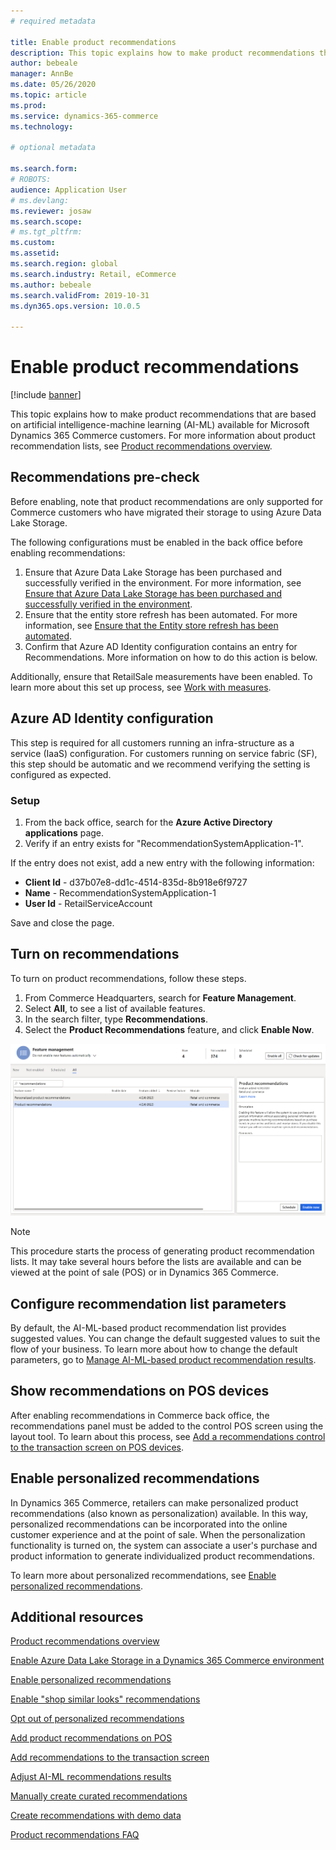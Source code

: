 ```yaml
---
# required metadata

title: Enable product recommendations
description: This topic explains how to make product recommendations that are based on artificial intelligence-machine learning (AI-ML) available for Microsoft Dynamics 365 Commerce customers. 
author: bebeale
manager: AnnBe
ms.date: 05/26/2020
ms.topic: article
ms.prod: 
ms.service: dynamics-365-commerce
ms.technology: 

# optional metadata

ms.search.form: 
# ROBOTS: 
audience: Application User
# ms.devlang: 
ms.reviewer: josaw
ms.search.scope: 
# ms.tgt_pltfrm: 
ms.custom: 
ms.assetid: 
ms.search.region: global
ms.search.industry: Retail, eCommerce
ms.author: bebeale
ms.search.validFrom: 2019-10-31
ms.dyn365.ops.version: 10.0.5

---
```


# Enable product recommendations

[!include [banner](includes/banner.md)]

This topic explains how to make product recommendations that are based on artificial intelligence-machine learning (AI-ML) available for Microsoft Dynamics 365 Commerce customers. For more information about product recommendation lists, see [Product recommendations overview](product-recommendations.md).

## Recommendations pre-check

Before enabling, note that product recommendations are only supported for Commerce customers who have migrated their storage to using Azure Data Lake Storage. 

The following configurations must be enabled in the back office before enabling recommendations:

1. Ensure that Azure Data Lake Storage has been purchased and successfully verified in the environment. For more information, see [Ensure that Azure Data Lake Storage has been purchased and successfully verified in the environment](enable-ADLS-environment.md).
2. Ensure that the entity store refresh has been automated. For more information, see [Ensure that the Entity store refresh has been automated](../fin-ops-core/dev-itpro/data-entities/entity-store-data-lake.md).
3. Confirm that Azure AD Identity configuration contains an entry for Recommendations. More information on how to do this action is below.

Additionally, ensure that RetailSale measurements have been enabled. To learn more about this set up process, see [Work with measures](https://docs.microsoft.com/dynamics365/ai/customer-insights/pm-measures).

## Azure AD Identity configuration

This step is required for all customers running an infra-structure as a service (IaaS) configuration. For customers running on service fabric (SF), this step should be automatic and we recommend verifying the setting is configured as expected.

### Setup

1. From the back office, search for the **Azure Active Directory applications** page.
2. Verify if an entry exists for "RecommendationSystemApplication-1".

If the entry does not exist, add a new entry with the following information:

- **Client Id** - d37b07e8-dd1c-4514-835d-8b918e6f9727
- **Name** - RecommendationSystemApplication-1
- **User Id** - RetailServiceAccount

Save and close the page. 

## Turn on recommendations

To turn on product recommendations, follow these steps.

1. From Commerce Headquarters, search for **Feature Management**.
1. Select **All**, to see a list of available features. 
1. In the search filter, type  **Recommendations**.
1. Select the **Product Recommendations** feature, and click **Enable Now**.

![Turning on recommendations](./media/FeatureManagement_Recommendations.png)

> [!NOTE]
> This procedure starts the process of generating product recommendation lists. It may take several hours before the lists are available and can be viewed at the point of sale (POS) or in Dynamics 365 Commerce.

## Configure recommendation list parameters

By default, the AI-ML-based product recommendation list provides suggested values. You can change the default suggested values to suit the flow of your business. To learn more about how to change the default parameters, go to [Manage AI-ML-based product recommendation results](modify-product-recommendation-results.md).

## Show recommendations on POS devices

After enabling recommendations in Commerce back office, the recommendations panel must be added to the control POS screen using the layout tool. To learn about this process, see [Add a recommendations control to the transaction screen on POS devices](add-recommendations-control-pos-screen.md). 

## Enable personalized recommendations

In Dynamics 365 Commerce, retailers can make personalized product recommendations (also known as personalization) available. In this way, personalized recommendations can be incorporated into the online customer experience and at the point of sale. When the personalization functionality is turned on, the system can associate a user's purchase and product information to generate individualized product recommendations.

To learn more about personalized recommendations, see [Enable personalized recommendations](personalized-recommendations.md).

## Additional resources

[Product recommendations overview](product-recommendations.md)

[Enable Azure Data Lake Storage in a Dynamics 365 Commerce environment](enable-adls-environment.md)

[Enable personalized recommendations](personalized-recommendations.md)

[Enable "shop similar looks" recommendations](shop-similar-looks.md)

[Opt out of personalized recommendations](personalization-gdpr.md)

[Add product recommendations on POS](product.md)

[Add recommendations to the transaction screen](add-recommendations-control-pos-screen.md)

[Adjust AI-ML recommendations results](modify-product-recommendation-results.md)

[Manually create curated recommendations](create-editorial-recommendation-lists.md)

[Create recommendations with demo data](product-recommendations-demo-data.md)

[Product recommendations FAQ](faq-recommendations.md)

